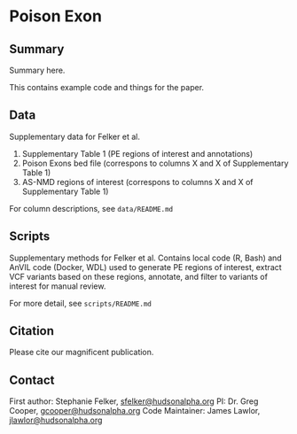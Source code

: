 # Poison Exon

## Summary
Summary here.

This contains example code and things for the paper.

## Data

Supplementary data for Felker et al.
1. Supplementary Table 1 (PE regions of interest and annotations)
2. Poison Exons bed file (correspons to columns X and X of Supplementary Table 1)
3. AS-NMD regions of interest (correspons to columns X and X of Supplementary Table 1)

For column descriptions, see `data/README.md`

## Scripts
Supplementary methods for Felker et al.
Contains local code (R, Bash) and AnVIL code (Docker, WDL) used to generate PE regions of interest, extract VCF variants based on these regions, annotate, and filter to variants of interest for manual review.

For more detail, see `scripts/README.md`

## Citation

Please cite our magnificent publication.

## Contact

First author: Stephanie Felker, sfelker@hudsonalpha.org
PI: Dr. Greg Cooper, gcooper@hudsonalpha.org
Code Maintainer: James Lawlor, jlawlor@hudsonalpha.org
